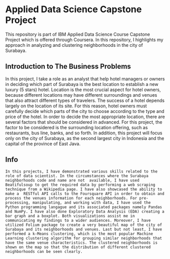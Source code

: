 # Applied Data Science Capstone Project

This repository is part of IBM Applied Data Science Course Capstone Project which is offered through Coursera.
In this repository, I highlights my approach in analyzing and clustering neighborhoods in the city of Surabaya. 

## Introduction to The Business Problems
In this project, I take a role as an analyst that help hotel managers or owners in deciding which part of Surabaya is the best location to establish a new luxury (5 stars) hotel. Location is the most crucial aspect for hotel owners, because different locations may have different surroundings and venues that also attract different types of travelers. The success of a hotel depends largely on the location of its site. For this reason, hotel owners must carefully decide which parts of the city to choose according to the type and price of the hotel. In order to decide the most appropriate location, there are several factors that should be considered in advanced. For this project, the factor to be considered is the surrounding location offering, such as restaurants, bus line, banks, and so forth. In addition, this project will focus only on the city of Surabaya, as the second largest city in Indonesia and the capital of the province of East Java.

## Info
    In this projects, I have demonstrated various skills related to the role of data scientist. In the circumstances where the Surabaya neighborhoods code and name are not  available, I have used Beatifulsoup to get the required data by performing a web scraping technique from a Wikipedia page. I have also showcased the ability to make a  RESTful API calls to the Foursquare API in order to obtain and process the venues information for each neighborhoods. For pre-processing, manipulating, and working with data, I have used the Python programming langague and its associated packages namely Pandas and NumPy. I have also done Exploratory Data Analysis (EDA) creating a bar graph and a boxplot. Both visualizations assist me in communicating my findings to a wider audiences. Moreover, I have utilized Folium package to create a very beautiful map of the city of Surabaya and its neighborhoods and venues. Last but not least, I have performed a k-Means clustering, which is the most popular Machine Learning clustering algorithm for grouping similar neighborhoods that have the same venue characteristics. The clustered neighborhoods is shown on the map so that the distribution of different clustered neighborhoods can be seen clearly.
